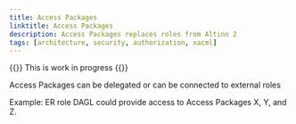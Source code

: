 ```yaml
---
title: Access Packages
linktitle: Access Packages
description: Access Packages replaces roles from Altinn 2
tags: [architecture, security, authorization, xacml]
---
```


{{<notice warning>}}
This is work in progress
{{</notice>}}

Access Packages can be delegated or can be connected to external roles

Example: ER role DAGL could provide access to Access Packages X, Y, and Z.
